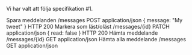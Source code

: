 Vi har valt att följa specifikation #1.

Spara meddelanden 	    /messages 	    POST 	    application/json    { message: "My tweet" } HTTP 200
Markera som läst/oläst 	/messages/{id} 	PATCH 	    application/json    { read: false }         HTTP 200
Hämta meddelande 	    /messages/{id} 	GET 		application/json
Hämta alla meddelande 	/messages 	    GET 		application/json